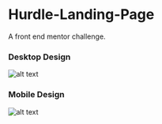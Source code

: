 # Hurdle-Landing-Page
A front end mentor challenge.

### Desktop Design
![alt text](https://res.cloudinary.com/dz209s6jk/image/upload/v1554379169/Challenges/yjly0l5ohx3f2kz6bbvg.jpg)

### Mobile Design 
![alt text](https://res.cloudinary.com/dz209s6jk/image/upload/v1554379169/Challenges/i2c2mvyvdaoixis0yc2r.jpg)
